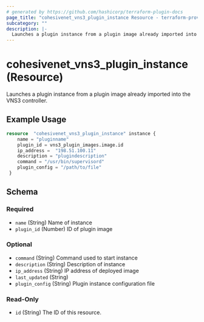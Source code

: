 ```yaml
---
# generated by https://github.com/hashicorp/terraform-plugin-docs
page_title: "cohesivenet_vns3_plugin_instance Resource - terraform-provider-cohesivenet"
subcategory: ""
description: |-
  Launches a plugin instance from a plugin image already imported into the VNS3 controller.
---
```


# cohesivenet_vns3_plugin_instance (Resource)

Launches a plugin instance from a plugin image already imported into the VNS3 controller.

## Example Usage

```terraform
resource  "cohesivenet_vns3_plugin_instance" instance {
    name = "pluginname"
    plugin_id = vns3_plugin_images.image.id
    ip_address =  "198.51.100.11"
    description = "plugindescription"
    command = "/usr/bin/supervisord"
    plugin_config = "/path/to/file"
 }
```

<!-- schema generated by tfplugindocs -->
## Schema

### Required

- `name` (String) Name of instance
- `plugin_id` (Number) ID of plugin image

### Optional

- `command` (String) Command used to start instance
- `description` (String) Description of instance
- `ip_address` (String) IP address of deployed image
- `last_updated` (String)
- `plugin_config` (String) Plugin instance configuration file

### Read-Only

- `id` (String) The ID of this resource.


